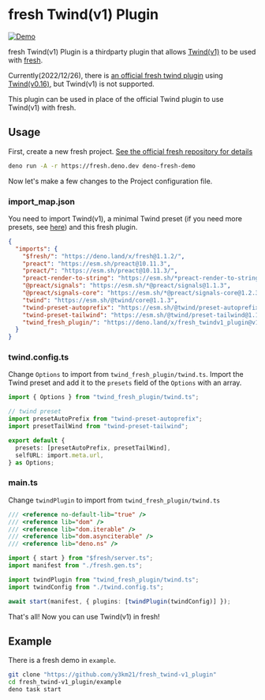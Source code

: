 # fresh Twind(v1) Plugin

[![Demo](https://img.shields.io/badge/Demo-Online-success.svg?style=for-the-badge&logo=deno)](https://y3km21-fresh-demo-twindv1.deno.dev/)

fresh Twind(v1) Plugin is a thirdparty plugin that allows [Twind(v1)](https://github.com/tw-in-js/twind) to be used with [fresh](https://github.com/denoland/fresh).

Currently(2022/12/26), there is [an official fresh twind plugin](https://github.com/denoland/fresh/tree/main/plugins) using [Twind(v0.16)](https://github.com/tw-in-js/twind/tree/v0.16), but Twind(v1) is not supported.

This plugin can be used in place of the official Twind plugin to use Twind(v1) with fresh.

## Usage

First, create a new fresh project.
[See the official fresh repository for details](https://github.com/denoland/fresh)

```sh
deno run -A -r https://fresh.deno.dev deno-fresh-demo
```

Now let's make a few changes to the Project configuration file.

### import_map.json

You need to import Twind(v1), a minimal Twind preset (if you need more presets, see [here](https://twind.style/presets)) and this fresh plugin.

```json
{
  "imports": {
    "$fresh/": "https://deno.land/x/fresh@1.1.2/",
    "preact": "https://esm.sh/preact@10.11.3",
    "preact/": "https://esm.sh/preact@10.11.3/",
    "preact-render-to-string": "https://esm.sh/*preact-render-to-string@5.2.6",
    "@preact/signals": "https://esm.sh/*@preact/signals@1.1.3",
    "@preact/signals-core": "https://esm.sh/*@preact/signals-core@1.2.3",
    "twind": "https://esm.sh/@twind/core@1.1.3",
    "twind-preset-autoprefix": "https://esm.sh/@twind/preset-autoprefix@1.0.7",
    "twind-preset-tailwind": "https://esm.sh/@twind/preset-tailwind@1.1.4",
    "twind_fresh_plugin/": "https://deno.land/x/fresh_twindv1_plugin@v1.2.1/"
  }
}
```

### twind.config.ts

Change `Options` to import from `twind_fresh_plugin/twind.ts`.
Import the Twind preset and add it to the `presets` field of the `Options` with an array.

```ts
import { Options } from "twind_fresh_plugin/twind.ts";

// twind preset
import presetAutoPrefix from "twind-preset-autoprefix";
import presetTailWind from "twind-preset-tailwind";

export default {
  presets: [presetAutoPrefix, presetTailWind],
  selfURL: import.meta.url,
} as Options;
```

### main.ts

Change `twindPlugin` to import from `twind_fresh_plugin/twind.ts`

```ts
/// <reference no-default-lib="true" />
/// <reference lib="dom" />
/// <reference lib="dom.iterable" />
/// <reference lib="dom.asynciterable" />
/// <reference lib="deno.ns" />

import { start } from "$fresh/server.ts";
import manifest from "./fresh.gen.ts";

import twindPlugin from "twind_fresh_plugin/twind.ts";
import twindConfig from "./twind.config.ts";

await start(manifest, { plugins: [twindPlugin(twindConfig)] });
```

That's all!
Now you can use Twind(v1) in fresh!

## Example

There is a fresh demo in `example`.

```sh
git clone "https://github.com/y3km21/fresh_twind-v1_plugin"
cd fresh_twind-v1_plugin/example
deno task start
```
